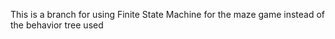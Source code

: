 This is a branch for using Finite State Machine for the maze game instead of the behavior tree used
